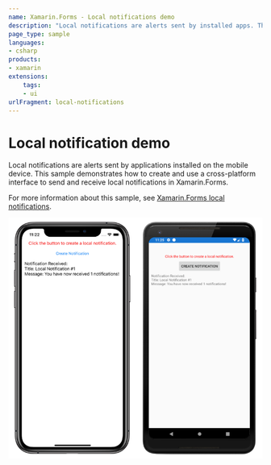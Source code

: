 ```yaml
---
name: Xamarin.Forms - Local notifications demo
description: "Local notifications are alerts sent by installed apps. This sample demonstrates how to implement local notifications in Xamarin.Forms."
page_type: sample
languages:
- csharp
products:
- xamarin
extensions:
    tags:
    - ui
urlFragment: local-notifications
---
```

# Local notification demo

Local notifications are alerts sent by applications installed on the mobile device. This sample demonstrates how to create and use a cross-platform interface to send and receive local notifications in Xamarin.Forms.

For more information about this sample, see [Xamarin.Forms local notifications](https://docs.microsoft.com/xamarin/xamarin-forms/app-fundamentals/local-notifications).

![Local notifications application on iOS and Android](Screenshots/local-notifications-msg.png)

